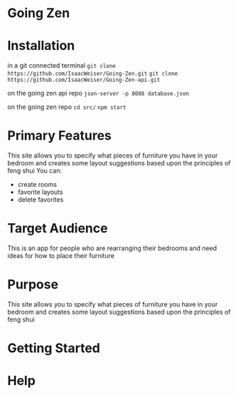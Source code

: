 # Going Zen

# Installation
in a git connected terminal
```git clone https://github.com/IsaacWeiser/Going-Zen.git```
```git clone https://github.com/IsaacWeiser/Going-Zen-api.git```

on the going zen api repo
```json-server -p 8088 database.json```

on the going zen repo
```cd src/```
```npm start```

# Primary Features
This site allows you to specify what pieces of furniture you have in your bedroom and creates some layout suggestions based upon the principles of feng shui
You can:
- create rooms
- favorite layouts
- delete favorites

# Target Audience
This is an app for people who are rearranging their bedrooms and need ideas for how to place their furniture

# Purpose
This site allows you to specify what pieces of furniture you have in your bedroom and creates some layout suggestions based upon the principles of feng shui

# Getting Started

# Help
